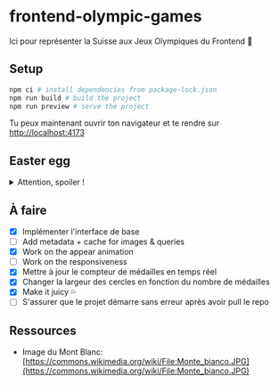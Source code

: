 # frontend-olympic-games

Ici pour représenter la Suisse aux Jeux Olympiques du Frontend 🎨

## Setup

```bash
npm ci # install dependencies from package-lock.json
npm run build # build the project
npm run preview # serve the project
```

Tu peux maintenant ouvrir ton navigateur et te rendre sur [http://localhost:4173](http://localhost:4173)

## Easter egg

<details>
<summary>Attention, spoiler !</summary>

- Les montagnes bougent en fonction de la position de ton curseur mais... que se passe-t-il si tu passes ton curseur en dessus ?
- Les totaux pour chaque continent pulsent au hover en fonction du nombre de médailles
- Ton curseur a un effet magnétique sur les cercles du logo des Jeux Olympiques
- Que se passe-t-il si tu passes ton curseur en dessus du mot "Paris" dans le titre ?
- Et si tu cliques dessus ?

</details>

## À faire

- [x] Implémenter l'interface de base
- [ ] Add metadata + cache for images & queries
- [x] Work on the appear animation
- [ ] Work on the responsiveness
- [x] Mettre à jour le compteur de médailles en temps réel
- [x] Changer la largeur des cercles en fonction du nombre de médailles
- [x] Make it juicy 💦
- [ ] S'assurer que le projet démarre sans erreur après avoir pull le repo

## Ressources

- Image du Mont Blanc: [https://commons.wikimedia.org/wiki/File:Monte_bianco.JPG](https://commons.wikimedia.org/wiki/File:Monte_bianco.JPG)

